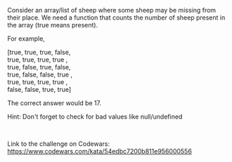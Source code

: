 Consider an array/list of sheep where some sheep may be missing from their place. We need a function that counts the number of sheep present in the array (true means present).

For example, <br>

[true,  true,  true,  false,<br>
  true,  true,  true,  true ,<br>
  true,  false, true,  false,<br>
  true,  false, false, true ,<br>
  true,  true,  true,  true ,<br>
  false, false, true,  true]

The correct answer would be 17.

Hint: Don't forget to check for bad values like null/undefined

<br>

Link to the challenge on Codewars:<br>
https://www.codewars.com/kata/54edbc7200b811e956000556
